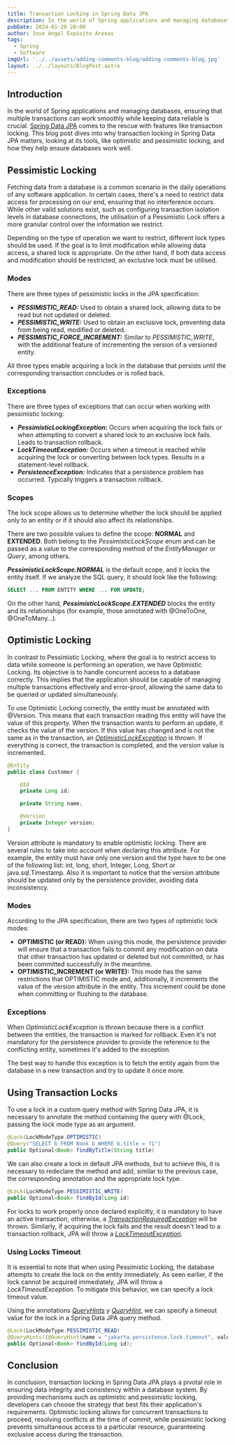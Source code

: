 ```yaml
---
title: Transaction Locking in Spring Data JPA
description: In the world of Spring applications and managing databases, ensuring that multiple transactions can work smoothly while keeping data reliable is crucial. Spring Data JPA comes to the rescue with features like transaction locking.
pubDate: 2024-01-20 20:00
author: Jose Ángel Expósito Arenas
tags:
  - Spring
  - Software
imgUrl: '../../assets/adding-comments-blog/adding-comments-blog.jpg'
layout: ../../layouts/BlogPost.astro
---
```


## Introduction

In the world of Spring applications and managing databases, ensuring that multiple transactions can work smoothly while keeping data reliable is crucial. [Spring Data JPA](https://spring.io/projects/spring-data-jpa/) comes to the rescue with features like transaction locking. This blog post dives into why transaction locking in Spring Data JPA matters, looking at its tools, like optimistic and pessimistic locking, and how they help ensure databases work well.

## Pessimistic Locking

Fetching data from a database is a common scenario in the daily operations of any software application. In certain cases, there's a need to restrict data access for processing on our end, ensuring that no interference occurs. While other valid solutions exist, such as configuring transaction isolation levels in database connections, the utilisation of a Pessimistic Lock offers a more granular control over the information we restrict.

Depending on the type of operation we want to restrict, different lock types should be used. If the goal is to limit modification while allowing data access, a shared lock is appropriate. On the other hand, if both data access and modification should be restricted, an exclusive lock must be utilised.

### Modes

There are three types of pessimistic locks in the JPA specification:

- ***PESSIMISTIC_READ:*** Used to obtain a shared lock, allowing data to be read but not updated or deleted.
- ***PESSIMISTIC_WRITE:*** Used to obtain an exclusive lock, preventing data from being read, modified or deleted.
- ***PESSIMISTIC_FORCE_INCREMENT:*** Similar to *PESSIMISTIC_WRITE*, with the additional feature of incrementing the version of a versioned entity.

All three types enable acquiring a lock in the database that persists until the corresponding transaction concludes or is rolled back.

### Exceptions

There are three types of exceptions that can occur when working with pessimistic locking:

- ***PessimisticLockingException:*** Occurs when acquiring the lock fails or when attempting to convert a shared lock to an exclusive lock fails. Leads to transaction rollback.
- ***LockTimeoutException:*** Occurs when a timeout is reached while acquiring the lock or converting between lock types. Results in a statement-level rollback.
- ***PersistenceException:*** Indicates that a persistence problem has occurred. Typically triggers a transaction rollback.

### Scopes

The lock scope allows us to determine whether the lock should be applied only to an entity or if it should also affect its relationships.

There are two possible values to define the scope: **NORMAL** and **EXTENDED**. Both belong to the *PessimisticLockScope* enum and can be passed as a value to the corresponding method of the *EntityManager* or *Query*, among others.

***PessimisticLockScope.NORMAL*** is the default scope, and it locks the entity itself. If we analyze the SQL query, it should look like the following:

```sql
SELECT ... FROM ENTITY WHERE ... FOR UPDATE;
```

On the other hand, ***PessimisticLockScope.EXTENDED*** blocks the entity and its relationships (for example, those annotated with @OneToOne, @OneToMany…).

## Optimistic Locking

In contrast to Pessimistic Locking, where the goal is to restrict access to data while someone is performing an operation, we have Optimistic Locking. Its objective is to handle concurrent access to a database correctly. This implies that the application should be capable of managing multiple transactions effectively and error-proof, allowing the same data to be queried or updated simultaneously.

To use Optimistic Locking correctly, the entity must be annotated with @Version. This means that each transaction reading this entity will have the value of this property. When the transaction wants to perform an update, it checks the value of the version. If this value has changed and is not the same as in the transaction, an *[OptimisticLockException](https://docs.oracle.com/javaee%2F7%2Fapi%2F%2F/javax/persistence/OptimisticLockException.html)* is thrown. If everything is correct, the transaction is completed, and the version value is incremented.

```java
@Entity
public class Customer {

    @Id
    private Long id;

    private String name;

    @Version
    private Integer version;
}
```

Version attribute is mandatory to enable optimistic locking. There are several rules to take into account when declaring this attribute. For example, the entity must have only one version and the type have to be one of the following list: int, long, short, Integer, Long, Short or java.sql.Timestamp. Also it is important to notice that the version attribute should be updated only by the persistence provider, avoiding data inconsistency.

### Modes

According to the JPA specification, there are two types of optimistic lock modes:

- **OPTIMISTIC (or READ):** When using this mode, the persistence provider will ensure that a transaction fails to commit any modification on data that other transaction has updated or deleted but not committed, or has been committed successfully in the meantime.
- **OPTIMISTIC_INCREMENT (or WRITE):** This mode has the same restrictions that OPTIMISTIC mode and, additionally, it increments the value of the version attribute in the entity. This increment could be done when committing or flushing to the database.

### Exceptions

When *OptimisticLockException* is thrown because there is a conflict between the entities, the transaction is marked for rollback. Even it's not mandatory for the persistence provider to provide the reference to the conflicting entity, sometimes it's added to the exception.

The best way to handle this exception is to fetch the entity again from the database in a new transaction and try to update it once more.

## Using Transaction Locks

To use a lock in a custom query method with Spring Data JPA, it is necessary to annotate the method containing the query with @Lock, passing the lock mode type as an argument.

```java
@Lock(LockModeType.OPTIMISTIC)
@Query("SELECT b FROM Book b WHERE b.title = ?1")
public Optional<Book> findByTitle(String title)
```

We can also create a lock in default JPA methods, but to achieve this, it is necessary to redeclare the method and add, similar to the previous case, the corresponding annotation and the appropriate lock type.

```java
@Lock(LockModeType.PESSIMISTIC_WRITE)
public Optional<Book> findById(Long id)
```

For locks to work properly once declared explicitly, it is mandatory to have an active transaction, otherwise, a *[TransactionRequiredException](https://docs.oracle.com/javaee/7/api/javax/persistence/TransactionRequiredException.html)* will be thrown. Similarly, if acquiring the lock fails and the result doesn't lead to a transaction rollback, JPA will throw a  *[LockTimeoutException](https://docs.oracle.com/javaee/7/api/javax/persistence/LockTimeoutException.html)*.

### Using Locks Timeout

It is essential to note that when using Pessimistic Locking, the database attempts to create the lock on the entity immediately. As seen earlier, if the lock cannot be acquired immediately, JPA will throw a *LockTimeoutException*. To mitigate this behavior, we can specify a lock timeout value.

Using the annotations *[QueryHints](https://docs.spring.io/spring-data/jpa/docs/current/api/org/springframework/data/jpa/repository/QueryHints.html)* y *[QueryHint](https://docs.oracle.com/javaee/7/api/javax/persistence/QueryHint.html)*, we can specify a timeout value for the lock in a Spring Data JPA query method.

```java
@Lock(LockModeType.PESSIMISTIC_READ)
@QueryHints({@QueryHint(name = "jakarta.persistence.lock.timeout", value = "2000")})
public Optional<Book> findById(Long id);
```

## Conclusion

In conclusion, transaction locking in Spring Data JPA plays a pivotal role in ensuring data integrity and consistency within a database system. By providing mechanisms such as optimistic and pessimistic locking, developers can choose the strategy that best fits their application's requirements. Optimistic locking allows for concurrent transactions to proceed, resolving conflicts at the time of commit, while pessimistic locking prevents simultaneous access to a particular resource, guaranteeing exclusive access during the transaction.